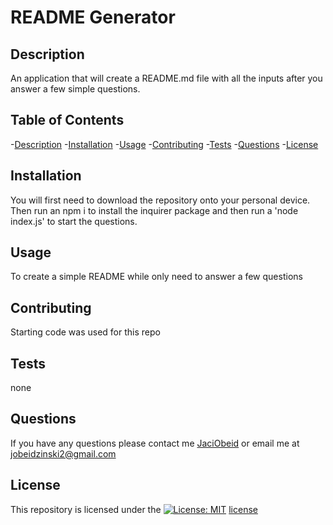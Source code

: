 # README Generator
  
  ## Description 
  An application that will create a README.md file with all the inputs after you answer a few simple questions.

  ## Table of Contents
  -[Description](#Description)
  -[Installation](#Installation)
  -[Usage](#Usage)
  -[Contributing](#Contributing)
  -[Tests](#Tests)
  -[Questions](#Questions)
  -[License](#License)

  ## Installation
  You will first need to download the repository onto your personal device. Then run an npm i to install the inquirer package and then run a 'node index.js' to start the questions.
 
  ## Usage
  To create a simple README while only need to answer a few questions

  ## Contributing
  Starting code was used for this repo

  ## Tests
  none

  ## Questions
  If you have any questions please contact me [JaciObeid](https://github.com/undefined) or email me at jobeidzinski2@gmail.com

  ## License
   This repository is licensed under the [![License: MIT](https://img.shields.io/badge/License-MIT-yellow.svg)](https://opensource.org/licenses/MIT) [license](https://opensource.org/licenses/MIT)
